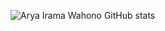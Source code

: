 ![Arya Irama Wahono GitHub stats](https://github-readme-stats.vercel.app/api?username=aryairama&count_private=true&show_icons=true&theme=tokyonight)
